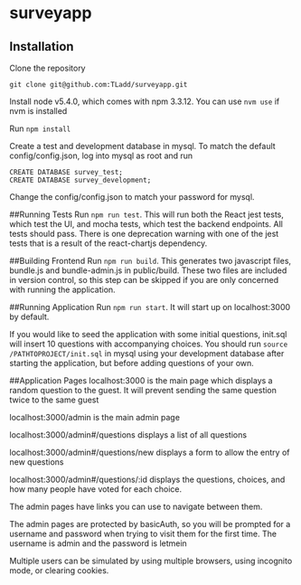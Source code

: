 # surveyapp

## Installation

Clone the repository

```
git clone git@github.com:TLadd/surveyapp.git
```

Install node v5.4.0, which comes with npm 3.3.12. You can use `nvm use` if nvm is installed

Run `npm install`

Create a test and development database in mysql. To match the default config/config.json, log into mysql as root and run

```
CREATE DATABASE survey_test;
CREATE DATABASE survey_development;
```

Change the config/config.json to match your password for mysql.

##Running Tests
Run `npm run test`. This will run both the React jest tests, which test the UI, and mocha tests, which test the backend endpoints. All tests should pass. There is one deprecation warning with one of the jest tests that is a result of the react-chartjs dependency.

##Building Frontend
Run `npm run build`. This generates two javascript files, bundle.js and bundle-admin.js in public/build. These two files are included in version control, so this step can be skipped if you are only concerned with running the application.

##Running Application
Run `npm run start`. It will start up on localhost:3000 by default.

If you would like to seed the application with some initial questions, init.sql will insert 10 questions with accompanying choices. You should run `source /PATHTOPROJECT/init.sql` in mysql using your development database after starting the application, but before adding questions of your own.

##Application Pages
localhost:3000 is the main page which displays a random question to the guest. It will prevent sending the same question twice to the same guest

localhost:3000/admin is the main admin page

localhost:3000/admin#/questions displays a list of all questions

localhost:3000/admin#/questions/new displays a form to allow the entry of new questions

localhost:3000/admin#/questions/:id displays the questions, choices, and how many people have voted for each choice.

The admin pages have links you can use to navigate between them.

The admin pages are protected by basicAuth, so you will be prompted for a username and password when trying to visit them for the first time. The username is admin and the password is letmein

Multiple users can be simulated by using multiple browsers, using incognito mode, or clearing cookies.
